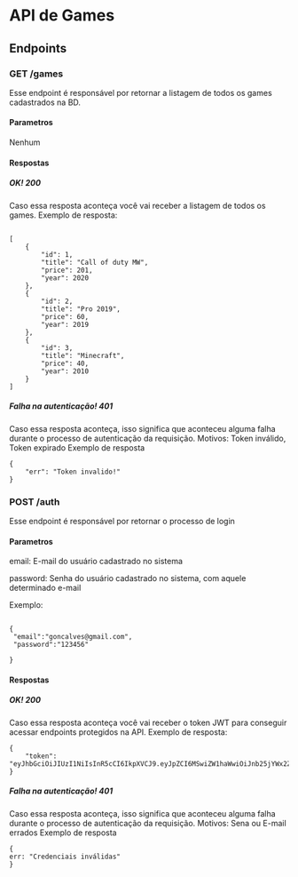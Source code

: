# API de Games
## Endpoints
### GET /games
Esse endpoint é responsável por retornar a listagem de todos os games cadastrados na BD.
#### Parametros
Nenhum
#### Respostas
##### OK! 200
Caso essa resposta aconteça você vai receber a listagem de todos os games.
Exemplo de  resposta:
```

[
    {
        "id": 1,
        "title": "Call of duty MW",
        "price": 201,
        "year": 2020
    },
    {
        "id": 2,
        "title": "Pro 2019",
        "price": 60,
        "year": 2019
    },
    {
        "id": 3,
        "title": "Minecraft",
        "price": 40,
        "year": 2010
    }
]

```

##### Falha na autenticação! 401
Caso essa resposta aconteça, isso significa que aconteceu alguma falha durante o processo de autenticação da requisição. Motivos: Token inválido, Token expirado
Exemplo de resposta
```
{
    "err": "Token invalido!"
}
```


### POST /auth
Esse endpoint é responsável por retornar o processo de login
#### Parametros
email: E-mail do usuário cadastrado no sistema


password: Senha do usuário cadastrado no sistema, com aquele determinado e-mail

Exemplo:
```

{
 "email":"goncalves@gmail.com",
 "password":"123456"
 
}
```
#### Respostas
##### OK! 200
Caso essa resposta aconteça você vai receber o token JWT para conseguir acessar endpoints protegidos na API.
Exemplo de  resposta:
```
{
    "token": "eyJhbGciOiJIUzI1NiIsInR5cCI6IkpXVCJ9.eyJpZCI6MSwiZW1haWwiOiJnb25jYWx2ZXNAZ21haWwuY29tIiwiaWF0IjoxNjA5MTY5MzY3LCJleHAiOjE2MDkzNDIxNjd9.fflJsrpmgOkH8DNlG0dafrrbt3DadisaokSNrwIgEQU"
}

```

##### Falha na autenticação! 401
Caso essa resposta aconteça, isso significa que aconteceu alguma falha durante o processo de autenticação da requisição. Motivos: Sena ou E-mail errados
Exemplo de resposta
```
{ 
err: "Credenciais inválidas" 
}
```
